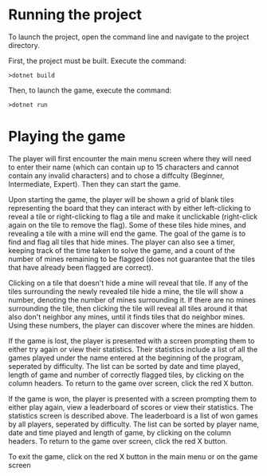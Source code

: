 # Running the project

To launch the project, open the command line and navigate to the project directory. 

First, the project must be built. Execute the command:

    >dotnet build

Then, to launch the game, execute the command:
    
    >dotnet run



# Playing the game

The player will first encounter the main menu screen where they will need to enter their name (which can contain up to 15 characters and cannot contain any invalid characters) and to chose a diffculty (Beginner, Intermediate, Expert). Then they can start the game.

Upon starting the game, the player will be shown a grid of blank tiles representing the board that they can interact with by either left-clicking to reveal a tile or right-clicking to flag a tile and make it unclickable (right-click again on the tile to remove the flag). Some of these tiles hide mines, and revealing a tile with a mine will end the game. The goal of the game is to find and flag all tiles that hide mines. The player can also see a timer, keeping track of the time taken to solve the game, and a count of the number of mines remaining to be flagged (does not guarantee that the tiles that have already been flagged are correct). 

Clicking on a tile that doesn't hide a mine will reveal that tile. If any of the tiles surrounding the newly revealed tile hide a mine, the tile will show a number, denoting the number of mines surrounding it. If there are no mines surrounding the tile, then clicking the tile will reveal all tiles around it that also don't neighbor any mines, until it finds tiles that do neighbor mines. Using these numbers, the player can discover where the mines are hidden.

If the game is lost, the player is presented with a screen prompting them to either try again or view their statistics. Their statistics include a list of all the games played under the name entered at the beginning of the program, seperated by difficulty. The list can be sorted by date and time played, length of game and number of correctly flagged tiles, by clicking on the column headers. To return to the game over screen, click the red X button.

If the game is won, the player is presented with a screen prompting them to either play again, view a leaderboard of scores or view their statistics. The statistics screen is described above. The leaderboard is a list of won games by all players, seperated by difficulty. The list can be sorted by player name, date and time played and length of game, by clicking on the column headers. To return to the game over screen, click the red X button.

To exit the game, click on the red X button in the main menu or on the game screen
